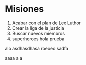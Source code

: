 # Misiones

1. Acabar con el plan de Lex Luthor
2. Crear la liga de la justicia
3. Buscar nuevos miembros
4. superheroes
hola prueba

alo
asdhasdhasa
roeoeo
sadfa


aaaa a a